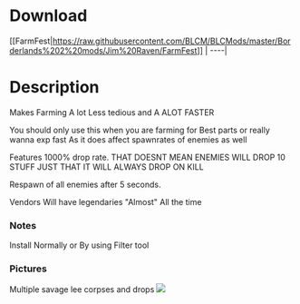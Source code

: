 # Download
[[FarmFest|https://raw.githubusercontent.com/BLCM/BLCMods/master/Borderlands%202%20mods/Jim%20Raven/FarmFest]] |
----|

# Description
 Makes Farming A lot Less tedious and A ALOT FASTER

 You should only use this when you are farming for Best parts or really wanna exp fast 
 As it does affect spawnrates of enemies as well

 Features 1000% drop rate. THAT DOESNT MEAN ENEMIES WILL DROP 10 STUFF JUST THAT IT WILL ALWAYS DROP ON KILL	

 Respawn of all enemies after 5 seconds.

 Vendors Will have legendaries "Almost" All the time

### Notes
Install Normally or By using Filter tool

### Pictures
Multiple savage lee corpses and drops
![](https://media.discordapp.net/attachments/140245514523377664/339065047689068546/unknown.png?width=909&height=474) 



